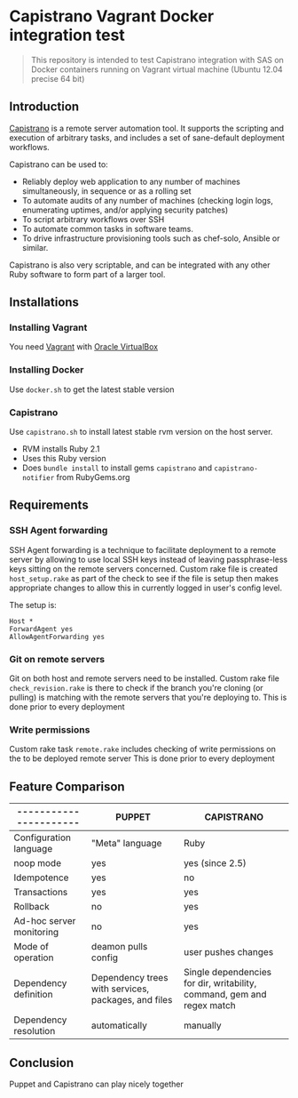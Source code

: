 # Capistrano Vagrant Docker integration test
> This repository is intended to test Capistrano integration with SAS on Docker containers running on Vagrant virtual machine (Ubuntu 12.04 precise 64 bit)

## Introduction
[Capistrano](http://capistranorb.com) is a remote server automation tool. It supports the scripting and execution of arbitrary tasks, and includes a set of sane-default deployment workflows.

Capistrano can be used to:

* Reliably deploy web application to any number of machines simultaneously, in sequence or as a rolling set
* To automate audits of any number of machines (checking login logs, enumerating uptimes, and/or applying security patches)
* To script arbitrary workflows over SSH
* To automate common tasks in software teams.
* To drive infrastructure provisioning tools such as chef-solo, Ansible or similar.

Capistrano is also very scriptable, and can be integrated with any other Ruby software to form part of a larger tool.

## Installations
### Installing Vagrant
You need [Vagrant](http://www.vagrantup.com/downloads.html) with [Oracle VirtualBox](https://www.virtualbox.org/wiki/Downloads)

### Installing Docker
Use `docker.sh` to get the latest stable version

### Capistrano
Use `capistrano.sh` to install latest stable rvm version on the host server. 
* RVM installs Ruby 2.1
* Uses this Ruby version
* Does `bundle install` to install gems `capistrano` and `capistrano-notifier` from RubyGems.org 

## Requirements
### SSH Agent forwarding
SSH Agent forwarding is a technique to facilitate deployment to a remote server by allowing to use local SSH keys instead of leaving passphrase-less keys sitting on the remote servers concerned.
Custom rake file is created `host_setup.rake` as part of the check to see if the file is setup then makes appropriate changes to allow this in currently logged in user's config level.

The setup is:
```
Host *
ForwardAgent yes
AllowAgentForwarding yes
```

### Git on remote servers
Git on both host and remote servers need to be installed. Custom rake file `check_revision.rake` is there to check if the branch you're cloning (or pulling) is matching with the remote servers that you're deploying to.
This is done prior to every deployment

### Write permissions
Custom rake task `remote.rake` includes checking of write permissions on the to be deployed remote server
This is done prior to every deployment


## Feature Comparison
| ---------------------- | PUPPET | CAPISTRANO |
| ---------------------- | --------------- | ---- |
| Configuration language | "Meta" language | Ruby |
| noop mode | yes | yes (since 2.5) |
| Idempotence | yes | no |
| Transactions | yes | yes |
| Rollback | no | yes |
| Ad-hoc server monitoring | no | yes |
| Mode of operation | deamon pulls config | user pushes changes |
| Dependency definition | Dependency trees with services, packages, and files | Single dependencies for dir, writability, command, gem and regex match |
| Dependency resolution | automatically | manually |

## Conclusion
Puppet and Capistrano can play nicely together
